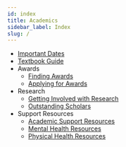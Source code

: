 ```yaml
---
id: index
title: Academics
sidebar_label: Index
slug: /
---
```


-   [Important Dates](/academics/ImportantDates.md)
-   [Textbook Guide](/academics/Textbooks.md)
-   Awards
    -   [Finding Awards](/academics/awards/findingAwards.md)
    -   [Applying for Awards](/academics/awards/awardApplication.md)
-   Research
    -   [Getting Involved with Research](/academics/research/doingresearch.md)
    -   [Outstanding Scholars](/academics/research/outstandingscholars.md)
-   Support Resources
    -   [Academic Support Resources](/academics/support/academicsupport.md)
    -   [Mental Health Resources](/academics/support/mentalhealth.md)
    -   [Physical Health Resources](/academics/support/physicalhealth.md)
